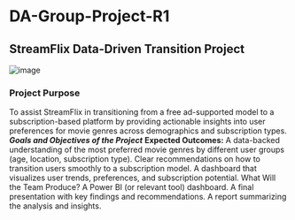 # DA-Group-Project-R1
## StreamFlix Data-Driven Transition Project
![image](https://github.com/user-attachments/assets/86b39e28-e7ce-4916-93d4-d065e8d99638)
### Project Purpose
To assist StreamFlix in transitioning from a free ad-supported model to a subscription-based platform by providing actionable insights into user preferences for movie genres across demographics and subscription types.
***Goals and Objectives of the Project***
**Expected Outcomes:**
A data-backed understanding of the most preferred movie genres by different user groups (age, location, subscription type).
Clear recommendations on how to transition users smoothly to a subscription model.
A dashboard that visualizes user trends, preferences, and subscription potential.
What Will the Team Produce?
A Power BI (or relevant tool) dashboard.
A final presentation with key findings and recommendations.
A report summarizing the analysis and insights.

